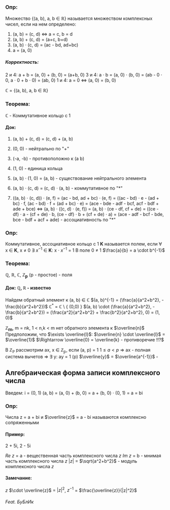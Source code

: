 ### **Опр:**
Множество {(a, b), a, b $\in$ $\mathbb{R}$} называется множеством комплексных чисел, если на нем определено:
1. (a, b) = (c, d) $\Leftrightarrow$ a = c, b = d
2. (a, b) + (c, d) = (a+c, b+d)
3. (a, b) $\cdot$ (c, d) = (ac - bd, ad+bc)
4. a = (a, 0)

##### **Корректность:**
2 и 4:    a + b = (a, 0) + (b, 0) = (a+b, 0)
3 и 4:    a $\cdot$ b = (a, 0) $\cdot$ (b, 0) = (ab - 0 $\cdot$ 0, a $\cdot$ 0 + b $\cdot$ 0) = (ab, 0)
1 и 4:    a = 0 $\Leftrightarrow$ (a, 0) = (b, 0)

$\mathbb{C}$ = {(a, b), a, b $\in$ $\mathbb{R}$}

### **Теорема:**
$\mathbb{C}$ - Коммутативное кольцо с 1
#### **Док:**
1. (a, b) + (c, d) = (c, d) + (a, b)
2. (0, 0) - нейтрально по "+" 
3. (-a, -b) - противоположно к (a b)
4. (1, 0) - единица кольца
5. (a, b) $\cdot$ (1, 0) = (a, b) - существование нейтрального элемента
6. (a, b) $\cdot$ (c, d) = (c, d) $\cdot$ (a, b) - коммутативное по "$\ast$"

7. ((a, b)  $\cdot$ (c, d))  $\cdot$ (e, f) = (ac - bd, ad + bc)  $\cdot$ (e, f) = ((ac - bd) $\cdot$ e - (ad + bc) $\cdot$ f, (ac - bd) $\cdot$ f + (ad + bc) $\cdot$ e) = (ace - bde - adf - bcf, acf - bdf + ade + bce)
$\Leftrightarrow$
(a, b) $\cdot$ ((c, d) $\cdot$ (e, f)) = (a, b) $\cdot$ (ce - df, cf + de) = ((ce - df) $\cdot$ a - (cf + de) $\cdot$ b, (ce - df) $\cdot$ b + (cf + de) $\cdot$ a) = (ace - adf - bcf - bde, bce - bdf + acf + ade) - ассоциативность по "$\ast$"

### **Опр:**
Коммутативное, ассоциативное кольцо с 1 **K** называется полем, если $\forall$ x $\in$ **K**, x $\neq$ 0 $\exists$ $x^{-1}$ $\in$ **K**: x $\cdot$ $x^{-1}$ = 1
В поле 0 $\neq$ 1
$\frac{a}{b} = a \cdot b^{-1}$

### **Теорема:**
**$\mathbb{Q}$**, **$\mathbb{R}$**, **$\mathbb{C}$**, **$\mathbb{Z_p}$** (p - простое) - поля
#### **Док:** **$\mathbb{Q}$**, **$\mathbb{R}$** - известно

Найдем обратный элемент к (a, b) $\in$ **$\mathbb{C}$**
$(a, b)^{-1} = (\frac{a}{a^2+b^2}, -\frac{b}{a^2+b^2})$
$\mathbb{C^\ast}$ = $\mathbb{C}$ \ { (0,0) }
$(a, b) \cdot (\frac{a}{a^2+b^2}, -\frac{b}{a^2+b^2}) = (\frac{a^2}{a^2+b^2} + \frac{b^2}{a^2+b^2}, 0) = (1, 0)$

**$\mathbb{Z_m}$**, m = nk, 1 < n,k < m нет обратного элемента к $\overline{n}$
Предположим, что $\exists \overline{l}$: $\overline{n} \cdot \overline{l}$ = $\overline{1}$ $\Rightarrow \overline{0} = \overline{k} - противоречие !!?$ 

В **$\mathbb{Z_P}$** рассмотрим ax, x $\in$ $\mathbb{Z_p}$, если (a, p) = 1 $1\leq a < p$
$\Rightarrow$ ax - полная система вычетов $\Rightarrow$ $\exists$ y: 
ay = 1 (p)
$\overline{y}$ = $\overline{a^{-1}}$        $\square$ 

## **Алгебраическая форма записи комплексного числа**
Введем: i = (0, 1)    (a, b) = (a, 0) + (b, 0) = a + (b, 0) $\cdot$ (0, 1) = a = bi
### **Опр:**
Числа z = a + bi  и  $\overline{z}$ = a - bi называются комплексно сопряженными

#### **Пример:**
2 + 5i, 2 - 5i

$Re$ $z$ = a - вещественная часть комплексного числа $z$
$Im$ $z$ = b - мнимая часть комплексного числа $z$
$|z|$ = $\sqrt{a^2+b^2}$ - модуль комплексного числа $z$

#### **Замечание:**
$z$ $\cdot \overline{z}$ = $|z|^2$, $z^{-1}$ = $\frac{\overline{z}}{|z|^2}$ 

###### Feat. БуБлИк
